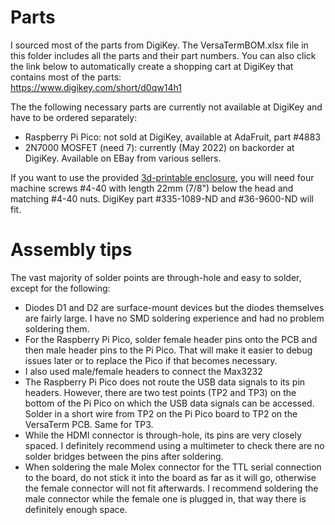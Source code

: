 # Parts 

I sourced most of the parts from DigiKey. The VersaTermBOM.xlsx file in this folder includes all the parts and their part numbers.
You can also click the link below to automatically create a shopping cart at DigiKey that contains most of the parts:<BR>
https://www.digikey.com/short/d0qw14h1

The the following necessary parts are currently not available at DigiKey and have to be ordered separately:
  - Raspberry Pi Pico: not sold at DigiKey, available at AdaFruit, part #4883
  - 2N7000 MOSFET (need 7): currently (May 2022) on backorder at DigiKey. Available on EBay from various sellers.

If you want to use the provided [3d-printable enclosure](../enclosure), you will need four machine screws #4-40 with length 22mm (7/8") below the head and matching
#4-40 nuts. DigiKey part #335-1089-ND and #36-9600-ND will fit.
  
# Assembly tips
  
The vast majority of solder points are through-hole and easy to solder, except for the following:
  - Diodes D1 and D2 are surface-mount devices but the diodes themselves are fairly large. I have no SMD soldering experience and had no problem soldering them.
  - For the Raspberry Pi Pico, solder female header pins onto the PCB and then male header pins to the Pi Pico. That will make it easier to debug issues later 
  or to replace the Pico if that becomes necessary.
  - I also used male/female headers to connect the Max3232
  - The Raspberry Pi Pico does not route the USB data signals to its pin headers. However, there are two test points (TP2 and TP3) on the bottom of the Pi Pico 
  on which the USB data signals can be accessed. Solder in a short wire from TP2 on the Pi Pico board to TP2 on the VersaTerm PCB. Same for TP3.
  - While the HDMI connector is through-hole, its pins are very closely spaced. I definitely recommend using a multimeter to check there are no solder bridges 
  between the pins after soldering.
  - When soldering the male Molex connector for the TTL serial connection to the board, do not stick it into the board as far as it will go, otherwise the 
  female connector will not fit afterwards. I recommend soldering the male connector while the female one is plugged in, that way there is definitely enough space.
